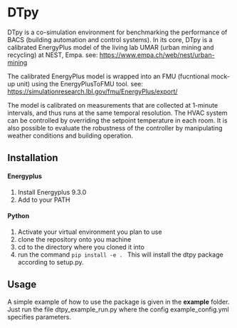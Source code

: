 # DTpy
DTpy is a co-simulation environment for benchmarking the performance of BACS (building automation and control systems). In its core, DTpy is a calibrated EnergyPlus model of the living lab UMAR (urban mining and recycling) at NEST, Empa. see: https://www.empa.ch/web/nest/urban-mining

The calibrated EnergyPlus model is wrapped into an FMU (fucntional mock-up unit) using the EnergyPlusToFMU tool. see: https://simulationresearch.lbl.gov/fmu/EnergyPlus/export/

The model is calibrated on measurements that are collected at 1-minute intervals, and thus runs at the same temporal resolution. The HVAC system can be controlled by overriding the setpoint temperature in each room. It is also possible to evaluate the robustness of the controller by manipulating weather conditions and building operation.

## Installation
#### Energyplus
1. Install Energyplus 9.3.0
2. Add to your PATH

#### Python
1. Activate your virtual environment you plan to use
2. clone the repository onto you machine
3. cd to the directory where you cloned it into
4. run the command ```pip install -e . ``` This will install the dtpy package according to setup.py.

## Usage
A simple example of how to use the package is given in the **example** folder. Just run the file dtpy_example_run.py where the config example_config.yml specifies parameters.
